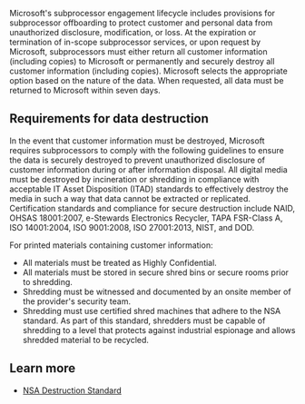 Microsoft's subprocessor engagement lifecycle includes provisions for subprocessor offboarding to protect customer and personal data from unauthorized disclosure, modification, or loss. At the expiration or termination of in-scope subprocessor services, or upon request by Microsoft, subprocessors must either return all customer information (including copies) to Microsoft or permanently and securely destroy all customer information (including copies). Microsoft selects the appropriate option based on the nature of the data. When requested, all data must be returned to Microsoft within seven days.

## Requirements for data destruction

In the event that customer information must be destroyed, Microsoft requires subprocessors to comply with the following guidelines to ensure the data is securely destroyed to prevent unauthorized disclosure of customer information during or after information disposal. All digital media must be destroyed by incineration or shredding in compliance with acceptable IT Asset Disposition (ITAD) standards to effectively destroy the media in such a way that data cannot be extracted or replicated. Certification standards and compliance for secure destruction include NAID, OHSAS 18001:2007, e-Stewards Electronics Recycler, TAPA FSR-Class A, ISO 14001:2004, ISO 9001:2008, ISO 27001:2013, NIST, and DOD.

For printed materials containing customer information:

- All materials must be treated as Highly Confidential.
- All materials must be stored in secure shred bins or secure rooms prior to shredding.
- Shredding must be witnessed and documented by an onsite member of the provider's security team.
- Shredding must use certified shred machines that adhere to the NSA standard. As part of this standard, shredders must be capable of shredding to a level that protects against industrial espionage and allows shredded material to be recycled.

## Learn more

- [NSA Destruction Standard](https://www.nsa.gov/resources/everyone/media-destruction/?azure-portal=true)

